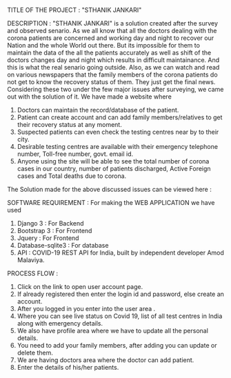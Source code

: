 TITLE OF THE PROJECT : "STHANIK JANKARI"

DESCRIPTION :
"STHANIK JANKARI" is a solution created after the survey and observed senario. As we all know that all the doctors dealing with the corona patients are concerned and working day and night to recover our Nation and the whole World out there. 
But its impossible for them to maintain the data of the all the patients accurately as well as shift of the doctors changes day and night which results in difficult maintainance. And this is what the real senario going outside. 
Also, as we can watch and read on various newspapers that the family members of the corona patients do not get to know the recovery status of them. They just get the final news. 
Considering these two under the few major issues after surveying, we came out with the solution of it.
We have made a website where 
1. Doctors can maintain the record/database of the patient.
2. Patient can create account and can add family members/relatives to get their recovery status at any moment.
3. Suspected patients can even check the testing centres near by to their city.
4. Desirable testing centres are available with their emergency telephone number, Toll-free number, govt. email id.
5. Anyone using the site will be able to see the total number of corona cases in our country, number of patients discharged, Active Foreign cases and Total deaths due to corona.
 
The Solution made for the above discussed issues can be viewed here : 



SOFTWARE REQUIREMENT :
For making the WEB APPLICATION we have used 
1. Django 3 : For Backend
2. Bootstrap 3 : For Frontend
3. Jquery : For Frontend
4. Database-sqlite3 : For database
5. API : COVID-19 REST API for India, built by independent developer Amod Malaviya.


PROCESS FLOW :
1.	Click on the link to open user account page.
2.	If already registered then enter the login id and password, else create an account.
3.	After you logged in you enter into the user area .
4.	Where you can see live status on Covid 19, list of all test centres in India along with emergency details.
5.	We also have profile area where we have to update all the personal details.
6.	You need to add your family members, after adding you can update or delete them.
7.	We are having doctors area where the doctor can add patient.
8.	Enter the details of his/her patients.

